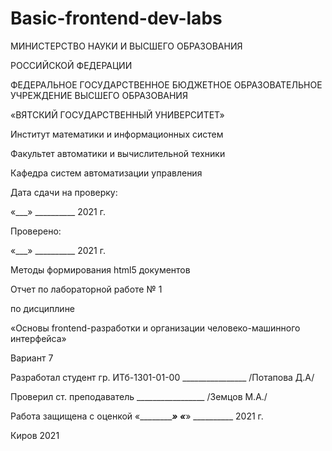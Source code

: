 # Basic-frontend-dev-labs
МИНИСТЕРСТВО НАУКИ И ВЫСШЕГО ОБРАЗОВАНИЯ

РОССИЙСКОЙ ФЕДЕРАЦИИ

ФЕДЕРАЛЬНОЕ ГОСУДАРСТВЕННОЕ БЮДЖЕТНОЕ ОБРАЗОВАТЕЛЬНОЕ УЧРЕЖДЕНИЕ ВЫСШЕГО ОБРАЗОВАНИЯ

«ВЯТСКИЙ ГОСУДАРСТВЕННЫЙ УНИВЕРСИТЕТ»

Институт математики и информационных систем

Факультет автоматики и вычислительной техники

Кафедра систем автоматизации управления

Дата сдачи на проверку:

«___» __________ 2021 г.

Проверено:

«___» __________ 2021 г.

Методы формирования html5 документов

Отчет по лабораторной работе № 1

по дисциплине

«Основы frontend-разработки и организации человеко-машинного интерфейса»

Вариант 7

Разработал студент гр. ИТб-1301-01-00 ________________ /Потапова Д.А/

Проверил ст. преподаватель _________________ /Земцов М.А./

Работа защищена с оценкой «___________» «___» __________ 2021 г.

Киров 2021
